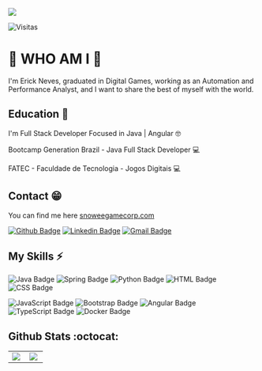 ![](C:\Dev\Erick-Neves\img\banner.png)

<p><img src="https://visitor-badge.glitch.me/badge?page_id=erick-neves.erick-neves" alt="Visitas"></p>

### <h1>:wave: WHO AM I :wave:</h1>

I'm Erick Neves, graduated in Digital Games, working as an Automation and Performance Analyst, and I want to share the best of myself with the world.

## Education :book:

I'm Full Stack Developer Focused in Java | Angular 🤓

Bootcamp Generation Brazil - Java Full Stack Developer 💻

FATEC - Faculdade de Tecnologia - Jogos Digitais 💻

## Contact :grin:

You can find me here <a href="https://snoweegamecorp.com/">snoweegamecorp.com</a>

[![Github Badge](https://img.shields.io/badge/-Github-000?style=flat-square&logo=Github&logoColor=white&link=https://github.com/Erick-Neves)](https://github.com/Erick-Neves)
[![Linkedin Badge](https://img.shields.io/badge/-LinkedIn-blue?style=flat-square&logo=Linkedin&logoColor=white&link=https://www.linkedin.com/in/erick-neves-aba959151)](https://www.linkedin.com/in/erick-neves-aba959151)
[![Gmail Badge](https://img.shields.io/badge/-Gmail-c14438?style=flat-square&logo=Gmail&logoColor=white&link=mailto:erick.n.b.araujo@gmail.com)](mailto:erick.n.b.araujo@gmail.com)

## My Skills :zap:

![Java Badge](https://img.shields.io/badge/Java-%23ED8B00.svg?&style=plastic&logo=java&logoColor=white?logoWidth=40)
![Spring Badge](https://img.shields.io/badge/Spring%20-%236DB33F.svg?&style=plastic&logo=spring&logoColor=white)
![Python Badge](https://img.shields.io/badge/Python%20-14354C.svg?style=plastic&logo=python&logoColor=white)
![HTML Badge](https://img.shields.io/badge/HTML5%20-%23E34F26.svg?&style=plastic&logo=html5&logoColor=white)
![CSS Badge](https://img.shields.io/badge/CSS3%20-%231572B6.svg?&style=plastic&logo=css3&logoColor=white)

![JavaScript Badge](https://img.shields.io/badge/JavaScript-yellow.svg?&style=plastic&logo=javascript&logoColor=white)
![Bootstrap Badge](https://img.shields.io/badge/Bootstrap%20-%23563D7C.svg?&style=plastic&logo=bootstrap&logoColor=white)
![Angular Badge](https://img.shields.io/badge/Angular%20-%23DD0031.svg?&style=plastic&logo=angular&logoColor=white?color=blue)
![TypeScript Badge](https://img.shields.io/badge/TypeScript%20-%23007ACC.svg?&style=plastic&logo=typescript&logoColor=white)
![Docker Badge](https://img.shields.io/badge/Docker-0FAAFF.svg?&style=plastic&logo=docker&logoColor=white)

## Github Stats :octocat:
<center>
<table>
  <tr>
    <td><img align="left" padding-right="10px" src=https://github-readme-stats.vercel.app/api?username=erick-neves&show_icons=true&theme=dracula></td>
    <td><img align="left" padding-right="10px" src=https://github-readme-stats.vercel.app/api/top-langs/?username=erick-neves&show_icons=true&theme=dracula&layout=compact></td>
  </tr>  
</table>
</center>
